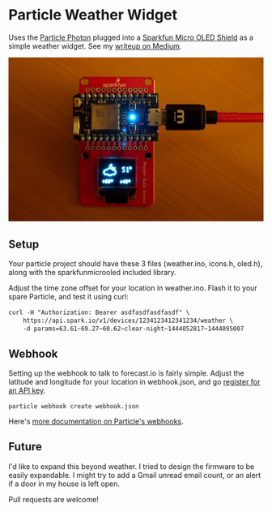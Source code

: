 Particle Weather Widget
=======================

Uses the [Particle Photon][1] plugged into a [Sparkfun Micro OLED Shield][2] as a simple weather widget.
See my [writeup on Medium][5].

[![demo](particle-weather-widget.jpg)](https://youtu.be/Uq2O8_fVqQE "Particle Weather Widget")

Setup
-----

Your particle project should have these 3 files (weather.ino, icons.h, oled.h),
along with the sparkfunmicrooled included library.

Adjust the time zone offset for your location in weather.ino. Flash it
to your spare Particle, and test it using curl:

```
curl -H "Authorization: Bearer asdfasdfasdfasdf" \
    https://api.spark.io/v1/devices/1234123412341234/weather \
    -d params=63.61~69.27~60.62~clear-night~1444052817~1444095007
```

Webhook
-------

Setting up the webhook to talk to forecast.io is fairly simple. Adjust the latitude
and longitude for your location in webhook.json, and go [register for an API key][3].

```
particle webhook create webhook.json
```

Here's [more documentation on Particle's webhooks][4].

Future
------

I'd like to expand this beyond weather. I tried to design the firmware to be easily
expandable. I might try to add a Gmail unread email count, or an alert if a door in
my house is left open.

Pull requests are welcome!

[1]: https://www.particle.io/
[2]: https://www.sparkfun.com/products/13628
[3]: https://developer.forecast.io/
[4]: https://docs.particle.io/guide/tools-and-features/webhooks/
[5]: https://medium.com/@dgmltn/particle-weather-widget-6f01eac5ec6c
